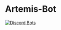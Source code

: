 # Artemis-Bot
[![Discord Bots](https://top.gg/api/widget/status/566616056165302282.svg)](https://top.gg/bot/566616056165302282)
